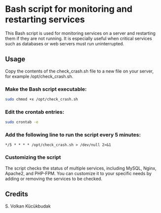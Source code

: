 # Bash script for monitoring and restarting services
This Bash script is used for monitoring services on a server and restarting them if they are not running. It is especially useful when critical services such as databases or web servers must run uninterrupted.

## Usage
Copy the contents of the check_crash.sh file to a new file on your server, for example /opt/check_crash.sh.

### Make the Bash script executable:
```bash
sudo chmod +x /opt/check_crash.sh
```

### Edit the crontab entries:
```bash
sudo crontab -e
```

### Add the following line to run the script every 5 minutes:
```cron
*/5 * * * * /opt/check_crash.sh > /dev/null 2>&1
```

### Customizing the script
The script checks the status of multiple services, including MySQL, Nginx, Apache2, and PHP-FPM. You can customize it to your specific needs by adding or removing the services to be checked.

## Credits
S. Volkan Kücükbudak

